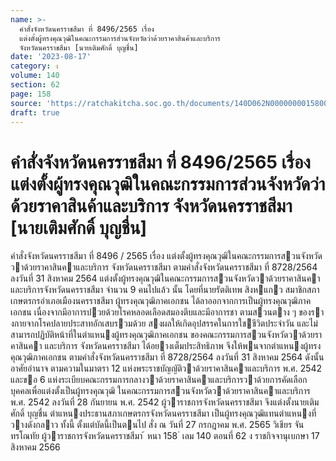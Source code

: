 ```yaml
---
name: >-
  คำสั่งจังหวัดนครราชสีมา ที่ 8496/2565 เรื่อง
  แต่งตั้งผู้ทรงคุณวุฒิในคณะกรรมการส่วนจังหวัดว่าด้วยราคาสินค้าและบริการ
  จังหวัดนครราชสีมา [นายเติมศักดิ์ บุญชื่น]
date: '2023-08-17'
category: ง
volume: 140
section: 62
page: 158
source: 'https://ratchakitcha.soc.go.th/documents/140D062N0000000015800.pdf'
draft: true
---
```


# คำสั่งจังหวัดนครราชสีมา ที่ 8496/2565 เรื่อง แต่งตั้งผู้ทรงคุณวุฒิในคณะกรรมการส่วนจังหวัดว่าด้วยราคาสินค้าและบริการ จังหวัดนครราชสีมา [นายเติมศักดิ์ บุญชื่น]

คําสั่งจังหวัดนครราชสีมา ที่ 8496 / 2565 เรื่อง แต่งตั้งผู้ทรงคุณวุฒิในคณะกรรมการสวนจังหวัดวาด้วยราคาสินคาและบริการ จังหวัดนครราชสีมา ตามคําสั่งจังหวัดนครราชสีมา ที่ 8728/2564 ลงวันที่ 31 สิงหาคม 2564 แต่งตั้งผู้ทรงคุณวุฒิในคณะกรรมการสวนจังหวัดวาด้วยราคาสินคาและบริการจังหวัดนครราชสีมา จํานวน 9 คนไปแล้ว นั้น โดยที่นายรัตติเทพ สิงหแกว สมาชิกสภาเกษตรกรอําเภอเมืองนครราชสีมา ผู้ทรงคุณวุฒิภาคเอกชน ได้ลาออกจากการเป็นผู้ทรงคุณวุฒิภาคเอกชน เนื่องจากมีอาการปวยด้วยโรคหลอดเลือดสมองตีบและมีอาการชา ตามสวนตาง ๆ ของรางกายจากโรคปลายประสาทอักเสบรวมด้วย สงผลให้เกิดอุปสรรคในการใชชีวิตประจําวัน และไม่สามารถปฏิบัติหน้าที่ในตําแหนงผู้ทรงคุณวุฒิภาคเอกชน ของคณะกรรมการสวนจังหวัดวาด้วยราคาสินคา และบริการ จังหวัดนครราชสีมา ได้อยางเต็มประสิทธิภาพ จึงให้พนจากตําแหนงผู้ทรงคุณวุฒิภาคเอกชน ตามคําสั่งจังหวัดนครราชสีมา ที่ 8728/2564 ลงวันที่ 31 สิงหาคม 2564 ดังนั้น อาศัยอํานาจ ตามความในมาตรา 12 แห่งพระราชบัญญัติวาด้วยราคาสินคาและบริการ พ.ศ. 2542 และขอ 6 แห่งระเบียบคณะกรรมการกลางวาด้วยราคาสินคาและบริการวาด้วยการคัดเลือกบุคคลเพื่อแต่งตั้งเป็นผู้ทรงคุณวุฒิ ในคณะกรรมการสวนจังหวัดวาด้วยราคาสินคาและบริการ พ.ศ. 2542 ลงวันที่ 28 กันยายน พ.ศ. 2542 ผู้วาราชการจังหวัดนครราชสีมา จึงแต่งตั้งนายเติมศักดิ์ บุญชื่น ตําแหนงประธานสภาเกษตรกรจังหวัดนครราชสีมา เป็นผู้ทรงคุณวุฒิแทนตําแหนงที่วางดังกลาว ทั้งนี้ ตั้งแต่บัดนี้เป็นตนไป สั่ง ณ วันที่ 27 กรกฎาคม พ.ศ. 2565 วิเชียร จันทรโณทัย ผู้วาราชการจังหวัดนครราชสีมา ้ หนา 158 ่ เลม 140 ตอนที่ 62 ง ราชกิจจานุเบกษา 17 สิงหาคม 2566
